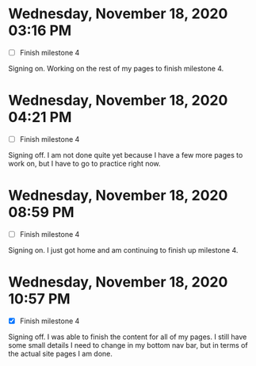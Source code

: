 # Wednesday, November 18, 2020 03:16 PM
- [ ] Finish milestone 4

Signing on. Working on the rest of my pages to finish milestone 4. 

# Wednesday, November 18, 2020 04:21 PM
- [ ] Finish milestone 4

Signing off. I am not done quite yet because I have a few more pages to work on, but I have to go to practice right now. 

# Wednesday, November 18, 2020 08:59 PM
- [ ] Finish milestone 4

Signing on. I just got home and am continuing to finish up milestone 4. 

# Wednesday, November 18, 2020 10:57 PM
- [x] Finish milestone 4

Signing off. I was able to finish the content for all of my pages. I still have some small details I need to change in my bottom nav bar, but in terms of the actual site pages I am done. 

